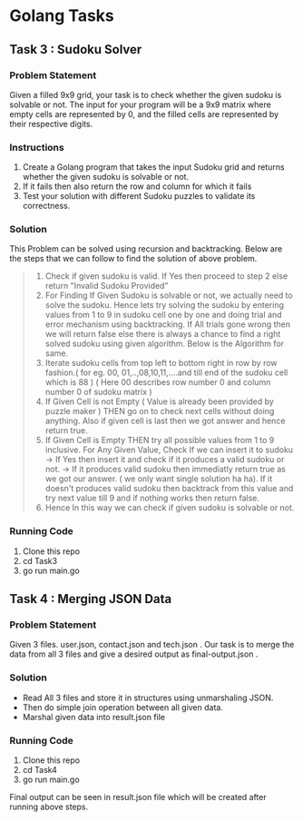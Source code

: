 # Golang Tasks

## Task 3 : Sudoku Solver

### Problem Statement

Given a filled 9x9 grid, your task is to check whether the given sudoku is solvable or not. The input for your program will be a 9x9 matrix where empty cells are represented by 0, and the filled cells are represented by their respective digits.

### Instructions 

1. Create a Golang program that takes the input Sudoku grid and returns whether the given sudoku is solvable or not.
2. If it fails then also return the row and column for which it fails
3. Test your solution with different Sudoku puzzles to validate its correctness.

### Solution

This Problem can be solved using recursion and backtracking. Below are the steps that we can follow to find the solution of above problem.

> 1. Check if given sudoku is valid. If Yes then proceed to step 2 else return "Invalid Sudoku Provided" <br>
> 2. For Finding If Given Sudoku is solvable or not, we actually need to solve the sudoku. Hence lets try solving the sudoku by entering values from 1 to 9 in sudoku cell one by one and doing trial and error mechanism using backtracking. If All trials gone wrong then we will return false else there is always a chance to find a right solved sudoku using given algorithm. Below is the Algorithm for same.
> 3. Iterate sudoku cells from top left to bottom right in row by row fashion.( for eg. 00, 01,..,08,10,11,....and till end of the sudoku cell which is 88 ) ( Here 00 describes row number 0 and column number 0 of sudoku matrix )
> 4. If Given Cell is not Empty ( Value is already been provided by puzzle maker ) THEN go on to check next cells without doing anything. Also if given cell is last then we got answer and hence return true.
> 5. If Given Cell is Empty THEN try all possible values from 1 to 9 inclusive. For Any Given Value, Check If we can insert it to sudoku -> If Yes then insert it and check if it produces a valid sudoku or not. -> If it produces valid sudoku then immediatly return true as we got our answer. ( we only want single solution ha ha). If it doesn't produces valid sudoku then backtrack from this value and try next value till 9 and if nothing works then return false.
> 6. Hence In this way we can check if given sudoku is solvable or not.

### Running Code
1. Clone this repo
2. cd Task3
3. go run main.go

## Task 4 : Merging JSON Data

### Problem Statement

Given 3 files. user.json, contact.json and tech.json . Our task is to merge the data from all 3 files and give a desired output as final-output.json .

### Solution

- Read All 3 files and store it in structures using unmarshaling JSON.
- Then do simple join operation between all given data.
- Marshal given data into result.json file

### Running Code
1. Clone this repo
2. cd Task4
3. go run main.go

Final output can be seen in result.json file which will be created after running above steps.